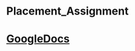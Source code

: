 # Placement_Assignment

# [GoogleDocs](https://docs.google.com/document/d/1XEaqvjAN1rstVuhjMDbddlSRaH0xA-R-gqA4hhSuxos/edit?usp=sharing)
